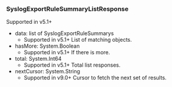 ### SyslogExportRuleSummaryListResponse
Supported in v5.1+

- data: list of SyslogExportRuleSummarys
  - Supported in v5.1+
  List of matching objects.
- hasMore: System.Boolean
  - Supported in v5.1+
  If there is more.
- total: System.Int64
  - Supported in v5.1+
  Total list responses.
- nextCursor: System.String
  - Supported in v9.0+
  Cursor to fetch the next set of results.
